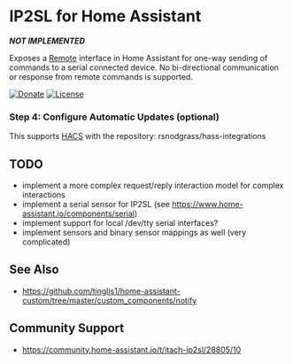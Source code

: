 # IP2SL for Home Assistant

***NOT IMPLEMENTED***

Exposes a [Remote](https://www.home-assistant.io/components/#remote) interface in Home Assistant
for one-way sending of commands to a serial connected device. No bi-directional
communication or response from remote commands is supported.

[![Donate](https://img.shields.io/badge/Donate-PayPal-green.svg)](https://www.paypal.com/cgi-bin/webscr?cmd=_donations&business=WREP29UDAMB6G)
[![License](https://img.shields.io/badge/License-Apache%202.0-blue.svg)](https://opensource.org/licenses/Apache-2.0)

### Step 4: Configure Automatic Updates (optional)

This supports [HACS](https://github.com/custom-components/hacs) with the repository: rsnodgrass/hass-integrations

## TODO

* implement a more complex request/reply interaction model for complex interactions
* implement a serial sensor for IP2SL (see https://www.home-assistant.io/components/serial)
* implement support for local /dev/tty serial interfaces?
* implement sensors and binary sensor mappings as well (very complicated)

## See Also

* https://github.com/tinglis1/home-assistant-custom/tree/master/custom_components/notify

## Community Support

* https://community.home-assistant.io/t/itach-ip2sl/28805/10
